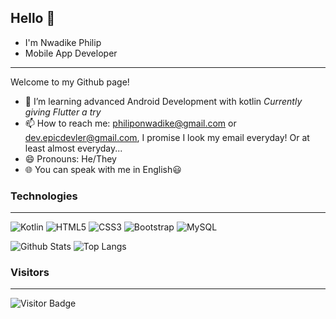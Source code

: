 ## Hello 👋
- I'm Nwadike Philip
- Mobile App Developer
---
Welcome to my Github page!
- 🌱 I’m learning advanced Android Development with kotlin *Currently giving Flutter a try*
- 📫 How to reach me: philiponwadike@gmail.com or dev.epicdevler@gmail.com, I promise I look my email everyday! Or at least almost everyday...
- 😄 Pronouns: He/They
- 🌐 You can speak with me in English😃

### Technologies
---
<!-- ![C#](https://img.shields.io/badge/-C%23-black?style=flat-square&logo=c-sharp) -->
<!-- ![Python](https://img.shields.io/badge/-Python-black?style=flat-square&logo=Python) -->
![Kotlin](https://img.shields.io/badge/-kotlin-E34A86?style=flat-square&logo=kotlin)
![HTML5](https://img.shields.io/badge/-HTML5-E34F26?style=flat-square&logo=html5&logoColor=white)
![CSS3](https://img.shields.io/badge/-CSS3-1572B6?style=flat-square&logo=css3)
![Bootstrap](https://img.shields.io/badge/-Bootstrap-563D7C?style=flat-square&logo=bootstrap)
![MySQL](https://img.shields.io/badge/-MySQL-black?style=flat-square&logo=mysql)


![Github Stats](https://github-readme-stats.vercel.app/api?username=epicdevler&count_private=true&show_icons=true&icon_color=eb8034&include_all_commits=true)
![Top Langs](https://github-readme-stats.vercel.app/api/top-langs/?username=epicdevler&hide=TeX&layout=compact)

### Visitors
---
![Visitor Badge](https://visitor-badge.laobi.icu/badge?page_id=epicdevler.epicdevler)

